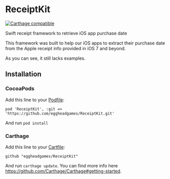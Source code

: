# ReceiptKit

[![Carthage compatible](https://img.shields.io/badge/Carthage-compatible-4BC51D.svg?style=flat)](https://github.com/Carthage/Carthage)

Swift receipt framework to retrieve iOS app purchase date

This framework was built to help our iOS apps to extract their purchase date from the Apple receipt info provided in iOS 7 and beyond.

As you can see, it still lacks examples.

## Installation

### CocoaPods

Add this line to your [Podfile](http://guides.cocoapods.org/using/using-cocoapods.html):

```
pod 'ReceiptKit', :git => 'https://github.com/eggheadgames/ReceiptKit.git'
```

And run `pod install`

### Carthage

Add this line to your [Cartfile](https://github.com/Carthage/Carthage/blob/master/Documentation/Artifacts.md#cartfile):

```
github "eggheadgames/ReceiptKit"
```

And run `carthage update`. You can find more info here https://github.com/Carthage/Carthage#getting-started.
